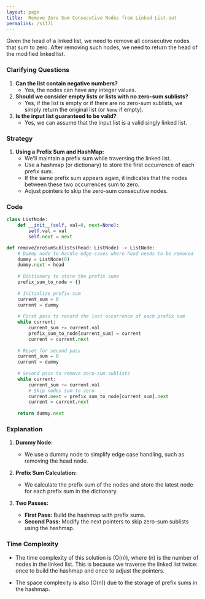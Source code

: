 ```yaml
---
layout: page
title:  Remove Zero Sum Consecutive Nodes from Linked List-out
permalink: /s1171
---
```

Given the head of a linked list, we need to remove all consecutive nodes that sum to zero. After removing such nodes, we need to return the head of the modified linked list.

### Clarifying Questions
1. **Can the list contain negative numbers?**
   - Yes, the nodes can have any integer values.
2. **Should we consider empty lists or lists with no zero-sum sublists?**
   - Yes, if the list is empty or if there are no zero-sum sublists, we simply return the original list (or `None` if empty).
3. **Is the input list guaranteed to be valid?**
   - Yes, we can assume that the input list is a valid singly linked list.

### Strategy
1. **Using a Prefix Sum and HashMap:**
   - We'll maintain a prefix sum while traversing the linked list.
   - Use a hashmap (or dictionary) to store the first occurrence of each prefix sum.
   - If the same prefix sum appears again, it indicates that the nodes between these two occurrences sum to zero.
   - Adjust pointers to skip the zero-sum consecutive nodes.

### Code

```python
class ListNode:
    def __init__(self, val=0, next=None):
        self.val = val
        self.next = next

def removeZeroSumSublists(head: ListNode) -> ListNode:
    # Dummy node to handle edge cases where head needs to be removed
    dummy = ListNode(0)
    dummy.next = head
    
    # Dictionary to store the prefix sums
    prefix_sum_to_node = {}
    
    # Initialize prefix sum
    current_sum = 0
    current = dummy
    
    # First pass to record the last occurrence of each prefix sum
    while current:
        current_sum += current.val
        prefix_sum_to_node[current_sum] = current
        current = current.next
        
    # Reset for second pass
    current_sum = 0
    current = dummy
    
    # Second pass to remove zero-sum sublists
    while current:
        current_sum += current.val
        # Skip nodes sum to zero
        current.next = prefix_sum_to_node[current_sum].next
        current = current.next
    
    return dummy.next
```

### Explanation
1. **Dummy Node:**
   - We use a dummy node to simplify edge case handling, such as removing the head node.
   
2. **Prefix Sum Calculation:**
   - We calculate the prefix sum of the nodes and store the latest node for each prefix sum in the dictionary.
   
3. **Two Passes:**
   - **First Pass:** Build the hashmap with prefix sums.
   - **Second Pass:** Modify the next pointers to skip zero-sum sublists using the hashmap.

### Time Complexity
- The time complexity of this solution is \(O(n)\), where \(n\) is the number of nodes in the linked list. This is because we traverse the linked list twice: once to build the hashmap and once to adjust the pointers.

- The space complexity is also \(O(n)\) due to the storage of prefix sums in the hashmap.
